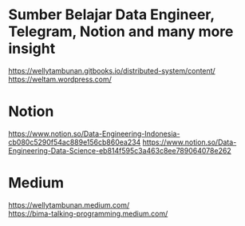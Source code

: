 # Sumber Belajar Data Engineer, Telegram, Notion and many more insight

https://wellytambunan.gitbooks.io/distributed-system/content/
<br>
https://weltam.wordpress.com/

# Notion
https://www.notion.so/Data-Engineering-Indonesia-cb080c5290f54ac889e156cb860ea234
https://www.notion.so/Data-Engineering-Data-Science-eb814f595c3a463c8ee789064078e262

# Medium
https://wellytambunan.medium.com/
<br>
https://bima-talking-programming.medium.com/
